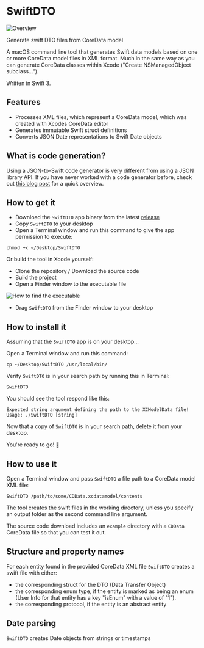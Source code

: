 # SwiftDTO

![Overview](/images/json2swift.jpg)

Generate swift DTO files from CoreData model

A macOS command line tool that generates Swift data models based on one or more CoreData model files in XML format.
Much in the same way as you can generate CoreData classes within Xcode ("Create NSManagedObject subclass...").

Written in Swift 3.

## Features

- Processes XML files, which represent a CoreData model, which was created with Xcodes CoreData editor
- Generates immutable Swift struct definitions
- Converts JSON Date representations to Swift Date objects

## What is code generation?

Using a JSON-to-Swift code generator is very different from using a JSON library API. If you have never worked with a code generator before, check out [this blog post](https://ijoshsmith.com/2016/11/03/swift-json-library-vs-code-generation/) for a quick overview.

## How to get it

- Download the `SwiftDTO` app binary from the latest [release](https://github.com/a7ex/SwiftDTO/tree/master/release)
- Copy `SwiftDTO` to your desktop
- Open a Terminal window and run this command to give the app permission to execute:

```
chmod +x ~/Desktop/SwiftDTO
```

Or build the tool in Xcode yourself:

- Clone the repository / Download the source code
- Build the project
- Open a Finder window to the executable file

![How to find the executable](/images/show_in_finder.png)

- Drag `SwiftDTO` from the Finder window to your desktop

## How to install it

Assuming that the `SwiftDTO` app is on your desktop…

Open a Terminal window and run this command:
```
cp ~/Desktop/SwiftDTO /usr/local/bin/
```
Verify `SwiftDTO` is in your search path by running this in Terminal:
```
SwiftDTO
```
You should see the tool respond like this:
```
Expected string argument defining the path to the XCModelData file!
Usage: ./SwiftDTO [string]
```
Now that a copy of `SwiftDTO` is in your search path, delete it from your desktop.

You're ready to go! 🎉

## How to use it

Open a Terminal window and pass `SwiftDTO` a file path to a CoreData model XML file:
```
SwiftDTO /path/to/some/CDData.xcdatamodel/contents
```
The tool creates the swift files in the working directory, unless you specify an output folder as the second command line argument.

The source code download includes an `example` directory with a `CDData` CoreData file so that you can test it out.

## Structure and property names

For each entity found in the provided CoreData XML file `SwiftDTO` creates a swift file with either: 
- the corresponding struct for the DTO (Data Transfer Object)
- the corresponding enum type, if the entity is marked as being an enum (User Info for that entity has a key "isEnum" with a value of "1").
- the corresponding protocol, if the entity is an abstract entity




## Date parsing

`SwiftDTO` creates Date objects from strings or timestamps
